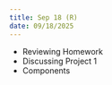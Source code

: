 ```yaml
---
title: Sep 18 (R)
date: 09/18/2025
---
```


- Reviewing Homework
- Discussing Project 1
- Components
